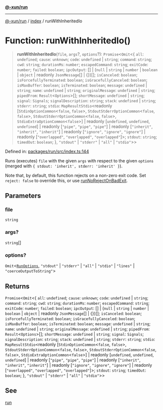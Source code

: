 [**@-xun/run**](../../README.md)

***

[@-xun/run](../../README.md) / [index](../README.md) / runWithInheritedIo

# Function: runWithInheritedIo()

> **runWithInheritedIo**(`file`, `args`?, `options`?): `Promise`\<`Omit`\<\{ `all`: `undefined`; `cause`: `unknown`; `code`: `undefined` \| `string`; `command`: `string`; `cwd`: `string`; `durationMs`: `number`; `escapedCommand`: `string`; `exitCode`: `number`; `failed`: `boolean`; `ipcOutput`: \[\] \| (`null` \| `string` \| `number` \| `boolean` \| `object` \| readonly `JsonMessage`[] \| \{\})[]; `isCanceled`: `boolean`; `isForcefullyTerminated`: `boolean`; `isGracefullyCanceled`: `boolean`; `isMaxBuffer`: `boolean`; `isTerminated`: `boolean`; `message`: `undefined` \| `string`; `name`: `undefined` \| `string`; `originalMessage`: `undefined` \| `string`; `pipedFrom`: `Result`\<`Options`\>[]; `shortMessage`: `undefined` \| `string`; `signal`: `Signals`; `signalDescription`: `string`; `stack`: `undefined` \| `string`; `stderr`: `string`; `stdio`: `MapResultStdio`\<readonly \[`StdinOptionCommon`\<`false`, `false`\>, `StdoutStderrOptionCommon`\<`false`, `false`\>, `StdoutStderrOptionCommon`\<`false`, `false`\>, `StdioExtraOptionCommon`\<`false`\>\] \| readonly \[`undefined`, `undefined`, `undefined`\] \| readonly \[`"pipe"`, `"pipe"`, `"pipe"`\] \| readonly \[`"inherit"`, `"inherit"`, `"inherit"`\] \| readonly \[`"ignore"`, `"ignore"`, `"ignore"`\] \| readonly \[`"overlapped"`, `"overlapped"`, `"overlapped"`\]\>; `stdout`: `string`; `timedOut`: `boolean`; \}, `"stdout"` \| `"stderr"` \| `"all"` \| `"stdio"`\>\>

Defined in: [packages/run/src/index.ts:144](https://github.com/Xunnamius/exec-utils/blob/99f80c9423153055098aa3bf7b6f903f3ee1b65f/packages/run/src/index.ts#L144)

Runs (executes) `file` with the given `args` with respect to the given
`options` (merged with `{ stdout: 'inherit', stderr: 'inherit' }`).

Note that, by default, this function rejects on a non-zero exit code.
Set `reject: false` to override this, or use [runNoRejectOnBadExit](runNoRejectOnBadExit.md).

## Parameters

### file

`string`

### args?

`string`[]

### options?

`Omit`\<[`RunOptions`](../type-aliases/RunOptions.md), `"stdout"` \| `"stderr"` \| `"all"` \| `"stdio"` \| `"lines"` \| `"coerceOutputToString"`\>

## Returns

`Promise`\<`Omit`\<\{ `all`: `undefined`; `cause`: `unknown`; `code`: `undefined` \| `string`; `command`: `string`; `cwd`: `string`; `durationMs`: `number`; `escapedCommand`: `string`; `exitCode`: `number`; `failed`: `boolean`; `ipcOutput`: \[\] \| (`null` \| `string` \| `number` \| `boolean` \| `object` \| readonly `JsonMessage`[] \| \{\})[]; `isCanceled`: `boolean`; `isForcefullyTerminated`: `boolean`; `isGracefullyCanceled`: `boolean`; `isMaxBuffer`: `boolean`; `isTerminated`: `boolean`; `message`: `undefined` \| `string`; `name`: `undefined` \| `string`; `originalMessage`: `undefined` \| `string`; `pipedFrom`: `Result`\<`Options`\>[]; `shortMessage`: `undefined` \| `string`; `signal`: `Signals`; `signalDescription`: `string`; `stack`: `undefined` \| `string`; `stderr`: `string`; `stdio`: `MapResultStdio`\<readonly \[`StdinOptionCommon`\<`false`, `false`\>, `StdoutStderrOptionCommon`\<`false`, `false`\>, `StdoutStderrOptionCommon`\<`false`, `false`\>, `StdioExtraOptionCommon`\<`false`\>\] \| readonly \[`undefined`, `undefined`, `undefined`\] \| readonly \[`"pipe"`, `"pipe"`, `"pipe"`\] \| readonly \[`"inherit"`, `"inherit"`, `"inherit"`\] \| readonly \[`"ignore"`, `"ignore"`, `"ignore"`\] \| readonly \[`"overlapped"`, `"overlapped"`, `"overlapped"`\]\>; `stdout`: `string`; `timedOut`: `boolean`; \}, `"stdout"` \| `"stderr"` \| `"all"` \| `"stdio"`\>\>

## See

[run](run.md)
